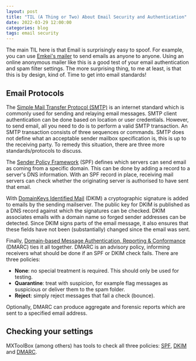 ```yaml
---
layout: post
title: "TIL (A Thing or Two) About Email Security and Authentication"
date: 2022-03-29 12:00:00
categories: blog
tags: email security
---
```


The main TIL here is that Email is surprisingly easy to spoof. For example, you can use [Emkei's mailer](https://emkei.cz/) to send emails as anyone to anyone. Using an online anonymous mailer like this is a good test of your email authentication and spam filter settings. The more surprising thing, to me at least, is that this is by design, kind of. Time to get into email standards!

<!-- more -->

## Email Protocols

The [Simple Mail Transfer Protocol (SMTP)](https://datatracker.ietf.org/doc/html/rfc5321) is an internet standard which is commonly used for sending and relaying email messages. SMTP client authentication can be done based on location or user credentials. However, to send email, all you need to do is to perform a valid SMTP transaction. An SMTP transaction consists of three sequences or commands. SMTP does not define what an acceptable sender mailbox specification is, this is up to the receiving party. To remedy this situation, there are three more standards/protocols to discuss.

The [Sender Policy Framework](https://datatracker.ietf.org/doc/html/rfc7208) (SPF) defines which servers can send email as coming from a specific domain. This can be done by adding a record to a server's DNS information. With an SPF record in place, receiving mail servers can check whether the originating server is authorised to have sent that email.

With [DomainKeys Identified Mail](https://datatracker.ietf.org/doc/html/rfc6376) (DKIM) a cryptographic signature is added to emails by the sending mailserver. The public key for DKIM is published as a DNS record against which the signatures can be checked. DKIM associates emails with a domain name so forged sender addresses can be detected. Since DKIM signs parts of the email message, it also ensures that these fields have not been (substantially) changed since the email was sent.

Finally, [Domain-based Message Authentication, Reporting & Conformance](https://datatracker.ietf.org/doc/html/rfc6376) (DMARC) ties it all together. DMARC is an advisory policy, informing receivers what should be done if an SPF or DKIM check fails. There are three policies:

- **None**: no special treatment is required. This should only be used for testing.
- **Quarantine**: treat with suspicion, for example flag messages as suspicious or deliver them to the spam folder.
- **Reject**: simply reject messages that fail a check (bounce).

Optionally, DMARC can produce aggregate and forensic reports which are sent to a specified email address.

## Checking your settings

MXToolBox (among others) has tools to check all three policies: [SPF](https://mxtoolbox.com/spf.aspx), [DKIM](https://mxtoolbox.com/dkim.aspx) and [DMARC](https://mxtoolbox.com/dmarc.aspx).
